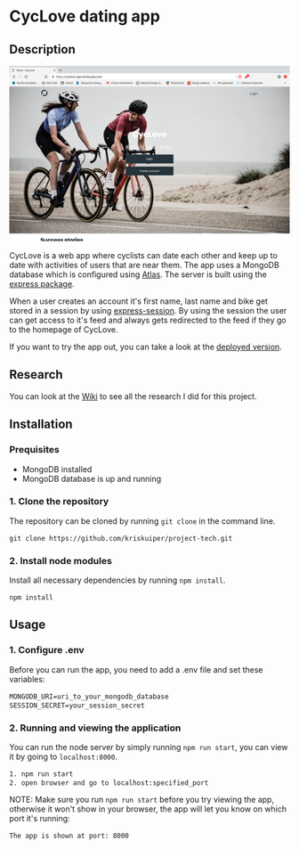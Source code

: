 # CycLove dating app
## Description
![Screenshot of the homepage](https://github.com/kriskuiper/project-tech/blob/master/assets/screenshot-cyclove.png)

CycLove is a web app where cyclists can date each other and keep up to date with activities of users that are near them. The app uses a MongoDB database which is configured using [Atlas](https://www.mongodb.com/cloud/atlas). The server is built using the [express package](https://www.npmjs.com/package/express).

When a user creates an account it's first name, last name and bike get stored in a session by using [express-session](https://www.npmjs.com/package/express-session). By using the session the user can get access to it's feed and always gets redirected to the feed if they go to the homepage of CycLove.

If you want to try the app out, you can take a look at the [deployed version](https://cyclove-app.herokuapp.com/).

## Research
You can look at the [Wiki](https://github.com/kriskuiper/project-tech/wiki) to see all the research I did for this project.


## Installation

### Prequisites
* MongoDB installed
* MongoDB database is up and running

### 1. Clone the repository
The repository can be cloned by running `git clone` in the command line.
```
git clone https://github.com/kriskuiper/project-tech.git
```

### 2. Install node modules
Install all necessary dependencies by running `npm install`.
```
npm install
```

## Usage

### 1. Configure .env
Before you can run the app, you need to add a .env file and set these variables:
```
MONGODB_URI=uri_to_your_mongodb_database
SESSION_SECRET=your_session_secret
```

### 2. Running and viewing the application
You can run the node server by simply running `npm run start`, you can view it by going to `localhost:8000`.
```
1. npm run start
2. open browser and go to localhost:specified_port
```

NOTE:
Make sure you run `npm run start` before you try viewing the app, otherwise it won't show in your browser, the app will let you know on which port it's running:
```
The app is shown at port: 8000
```
